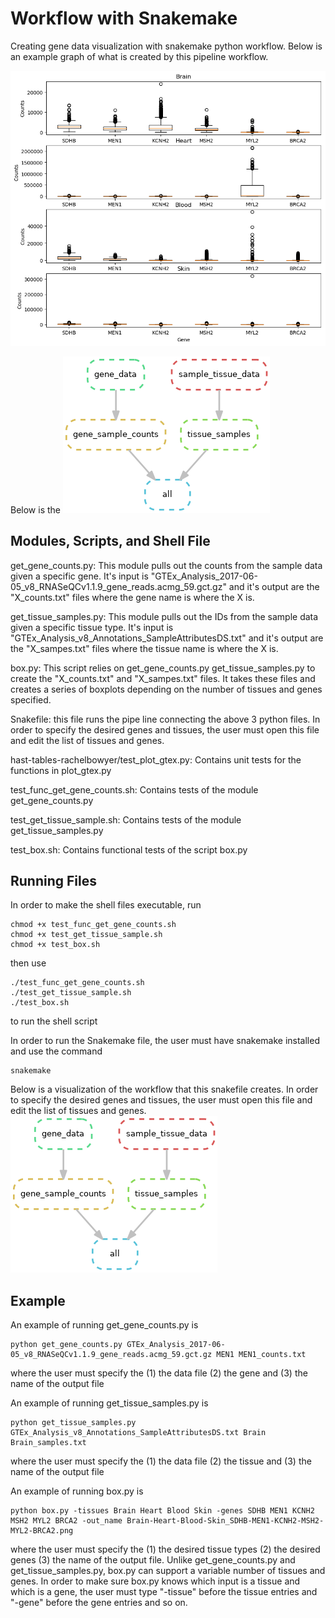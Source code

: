 # Workflow with Snakemake
Creating gene data visualization with snakemake python workflow.  Below is an example graph of what is created by this pipeline workflow.

![](Brain-Heart-Blood-Skin_SDHB-MEN1-KCNH2-MSH2-MYL2-BRCA2.png)

Below is the 
![](dag.png)

## Modules, Scripts, and Shell File
get_gene_counts.py:  This module pulls out the counts from the sample data given a specific gene.  It's input is "GTEx_Analysis_2017-06-05_v8_RNASeQCv1.1.9_gene_reads.acmg_59.gct.gz" and it's output are the "X_counts.txt" files where the gene name is where the X is.

get_tissue_samples.py:  This module pulls out the IDs from the sample data given a specific tissue type.  It's input is "GTEx_Analysis_v8_Annotations_SampleAttributesDS.txt" and it's output are the "X_sampes.txt" files where the tissue name is where the X is.

box.py: This script relies on get_gene_counts.py get_tissue_samples.py to create the "X_counts.txt" and "X_sampes.txt" files.  It takes these files and creates a series of boxplots depending on the number of tissues and genes specified.

Snakefile: this file runs the pipe line connecting the above 3 python files.  In order to specify the desired genes and tissues, the user must open this file and edit the list of tissues and genes.

hast-tables-rachelbowyer/test_plot_gtex.py: Contains unit tests for the functions in plot_gtex.py

test_func_get_gene_counts.sh: Contains tests of the module get_gene_counts.py

test_get_tissue_sample.sh: Contains tests of the module get_tissue_samples.py

test_box.sh: Contains functional tests of the script box.py

## Running Files

In order to make the shell files executable, run
```
chmod +x test_func_get_gene_counts.sh
chmod +x test_get_tissue_sample.sh
chmod +x test_box.sh
```
then use 
```
./test_func_get_gene_counts.sh
./test_get_tissue_sample.sh
./test_box.sh
```
to run the shell script

In order to run the Snakemake file, the user must have snakemake installed and use the command
```
snakemake
```

Below is a visualization of the workflow that this snakefile creates.  In order to specify the desired genes and tissues, the user must open this file and edit the list of tissues and genes.
![](dag.png)

## Example

An example of running get_gene_counts.py is 
```
python get_gene_counts.py GTEx_Analysis_2017-06-05_v8_RNASeQCv1.1.9_gene_reads.acmg_59.gct.gz MEN1 MEN1_counts.txt
```
where the user must specify the (1) the data file (2) the gene and (3) the name of the output file

An example of running get_tissue_samples.py is 
```
python get_tissue_samples.py GTEx_Analysis_v8_Annotations_SampleAttributesDS.txt Brain Brain_samples.txt
```
where the user must specify the (1) the data file (2) the tissue and (3) the name of the output file

An example of running box.py is 
```
python box.py -tissues Brain Heart Blood Skin -genes SDHB MEN1 KCNH2 MSH2 MYL2 BRCA2 -out_name Brain-Heart-Blood-Skin_SDHB-MEN1-KCNH2-MSH2-MYL2-BRCA2.png
```
where the user must specify the (1) the desired tissue types (2) the desired genes (3) the name of the output file.  Unlike get_gene_counts.py and get_tissue_samples.py, box.py can support a variable number of tissues and genes.  In order to make sure box.py knows which input is a tissue and which is a gene, the user must type "-tissue" before the tissue entries and "-gene" before the gene entries and so on.
